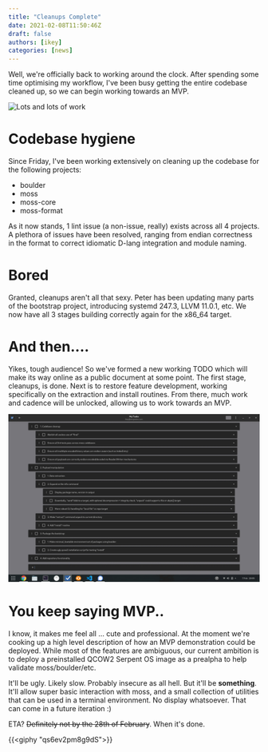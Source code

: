 ```yaml
---
title: "Cleanups Complete"
date: 2021-02-08T11:50:46Z
draft: false
authors: [ikey]
categories: [news]
---
```


Well, we're officially back to working around the clock. After spending
some time optimising my workflow, I've been busy getting the entire codebase
cleaned up, so we can begin working towards an MVP.

<!--more-->

![Lots and lots of work](../../static/img/blog/cleanups-complete/Featured.webp)

# Codebase hygiene

Since Friday, I've been working extensively on cleaning up the codebase for the
following projects:

 - boulder
 - moss
 - moss-core
 - moss-format

As it now stands, 1 lint issue (a non-issue, really) exists across all 4
projects. A plethora of issues have been resolved, ranging from endian correctness
in the format to correct idiomatic D-lang integration and module naming.

# Bored

Granted, cleanups aren't all that sexy. Peter has been updating many parts of
the bootstrap project, introducing systemd 247.3, LLVM 11.0.1, etc. We now have
all 3 stages building correctly again for the x86_64 target.

# And then....

Yikes, tough audience! So we've formed a new working TODO which will make its
way online as a public document at some point. The first stage, cleanups, is
done. Next is to restore feature development, working specifically on the
extraction and install routines. From there, much work and cadence will be
unlocked, allowing us to work towards an MVP.

![TODO](/static/img/blog/cleanups-complete/TODO.webp "See, we organised stuff")

# You keep saying MVP..

I know, it makes me feel all ... cute and professional. At the moment we're cooking up
a high level description of how an MVP demonstration could be deployed. While most of
the features are ambiguous, our current ambition is to deploy a preinstalled QCOW2
Serpent OS image as a prealpha to help validate moss/boulder/etc.

It'll be ugly. Likely slow. Probably insecure as all hell. But it'll be **something**.
It'll allow super basic interaction with moss, and a small collection of utilities that
can be used in a terminal environment. No display whatsoever. That can come in a future
iteration :)

ETA? ~~Definitely not by the 28th of February~~. When it's done.

{{<giphy "qs6ev2pm8g9dS">}}
